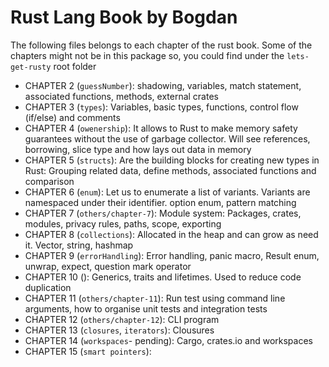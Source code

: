 # Rust Lang Book by Bogdan

The following files belongs to each chapter of the rust book. Some of the chapters might not be in this package so, you could find under the `lets-get-rusty` root folder

- CHAPTER 2 (`guessNumber`): shadowing, variables, match statement, associated functions, methods, external crates
- CHAPTER 3 (`types`): Variables, basic types, functions, control flow (if/else) and comments
- CHAPTER 4 (`owenership`): It allows to Rust to make memory safety guarantees without the use of garbage collector. Will see references, borrowing, slice type and how lays out data in memory
- CHAPTER 5 (`structs`): Are the building blocks for creating new types in Rust: Grouping related data, define methods, associated functions and comparison
- CHAPTER 6 (`enum`): Let us to enumerate a list of variants. Variants are namespaced under their identifier. option enum, pattern matching
- CHAPTER 7 (`others/chapter-7`): Module system: Packages, crates, modules, privacy rules, paths, scope, exporting
- CHAPTER 8 (`collections`): Allocated in the heap and can grow as need it. Vector, string, hashmap
- CHAPTER 9 (`errorHandling`): Error handling, panic macro, Result enum, unwrap, expect, question mark operator
- CHAPTER 10 (): Generics, traits and lifetimes. Used to reduce code duplication
- CHAPTER 11 (`others/chapter-11`): Run test using command line arguments, how to organise unit tests and integration tests
- CHAPTER 12 (`others/chapter-12`): CLI program
- CHAPTER 13 (`closures`, `iterators`): Clousures
- CHAPTER 14 (`workspaces`- pending): Cargo, crates.io and workspaces
- CHAPTER 15 (`smart pointers`): 